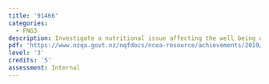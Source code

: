 ```yaml
---
title: '91466'
categories:
  - FNG3
description: Investigate a nutritional issue affecting the well being of NZ society
pdf: 'https://www.nzqa.govt.nz/nqfdocs/ncea-resource/achievements/2019/as91466.pdf'
level: '3'
credits: '5'
assessment: Internal
---
```


